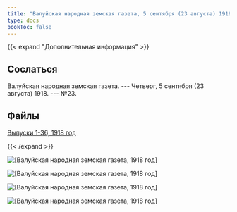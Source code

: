 ```yaml
---
title: "Валуйская народная земская газета, 5 сентября (23 августа) 1918"
type: docs
bookToc: false
---
```


{{< expand "Дополнительная информация" >}}
## Сослаться
Валуйская народная земская газета. --- Четверг, 5 сентября (23 августа) 1918. --- №23.

## Файлы
[Выпуски 1-36, 1918 год](https://www.dropbox.com/sh/y1y6ee755w9d7ne/AACn7mJSdbUS84WlRiocceIha?dl=0)

{{< /expand >}}

![[Валуйская народная земская газета, 1918 год]](/static/img/papers/1918_№23.jpg)

![[Валуйская народная земская газета, 1918 год]](/static/img/papers/1918_№23_p2.jpg)

![[Валуйская народная земская газета, 1918 год]](/static/img/papers/1918_№23_p3.jpg)

![[Валуйская народная земская газета, 1918 год]](/static/img/papers/1918_№23_p4.jpg)
